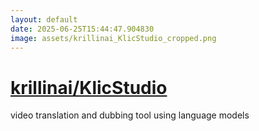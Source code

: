 ```yaml
---
layout: default
date: 2025-06-25T15:44:47.904830
image: assets/krillinai_KlicStudio_cropped.png
---
```


# [krillinai/KlicStudio](https://github.com/krillinai/KlicStudio)

video translation and dubbing tool using language models
